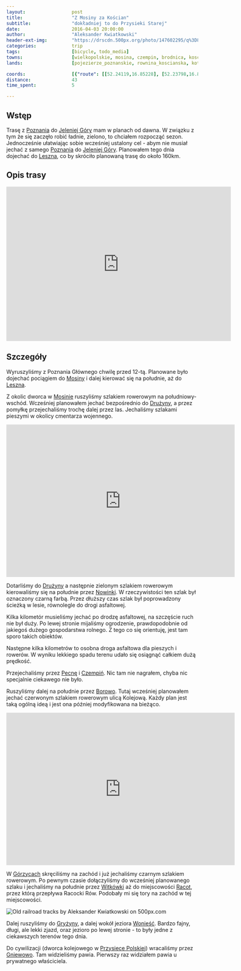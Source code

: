 ```yaml
---
layout:                 post
title:                  "Z Mosiny za Kościan"
subtitle:               "dokładniej to do Przysieki Starej"
date:                   2016-04-03 20:00:00
author:                 "Aleksander Kwiatkowski"
header-ext-img:         "https://drscdn.500px.org/photo/147602295/q%3D80_m%3D2000/8cd0bc3ff6866c44fbdba804f877aca9"
categories:             trip
tags:                   [bicycle, todo_media]
towns:                  [wielkopolskie, mosina, czempin, brodnica, koscian, smigiel]
lands:                  [pojezierze_poznanskie, rownina_koscianska, kotlina_sremska, pojezierze_krzywinskie]

coords:                 [{"route": [[52.24119,16.85228], [52.23798,16.84898], [52.22484,16.85301], [52.21850,16.84915], [52.21148,16.85503], [52.20880,16.84632], [52.21185,16.82606], [52.19886,16.82619], [52.19170,16.80881], [52.16799,16.80546], [52.15741,16.78216], [52.14403,16.76881], [52.14385,16.76628], [52.12862,16.76349], [52.12733,16.77160], [52.11835,16.78061], [52.11946,16.78851], [52.11832,16.78035], [52.09911,16.76907], [52.09484,16.73362], [52.06153,16.71148], [52.05622,16.70800], [52.04466,16.70778], [52.03600,16.71482], [52.03120,16.70856], [52.03381,16.70083], [52.02299,16.67616], [52.01673,16.67770], [52.01538,16.66680], [52.03138,16.61191], [52.03611,16.60449]], "type": "bicycle"}]
distance:               43
time_spent:             5

---
```


[wiki-poznan]:               https://pl.wikipedia.org/wiki/Pozna%C5%84
[wiki-jelenia-gora]:         https://pl.wikipedia.org/wiki/Jelenia_G%C3%B3ra
[wiki-leszno]:               https://pl.wikipedia.org/wiki/Leszno
[wiki-mosina]:               https://pl.wikipedia.org/wiki/Mosina
[wiki-druzyna]:              https://pl.wikipedia.org/wiki/Dru%C5%BCyna_(wojew%C3%B3dztwo_wielkopolskie)
[wiki-nowinki]:              https://pl.wikipedia.org/wiki/Nowinki_(wojew%C3%B3dztwo_wielkopolskie)
[wiki-pecna]:                https://pl.wikipedia.org/wiki/Pecna
[wiki-czempin]:              https://pl.wikipedia.org/wiki/Czempi%C5%84
[wiki-borowo]:               https://pl.wikipedia.org/wiki/Borowo_(powiat_ko%C5%9Bcia%C5%84ski)
[wiki-gorzyce]:              https://pl.wikipedia.org/wiki/Gorzyce_(powiat_ko%C5%9Bcia%C5%84ski)
[wiki-witkowki]:             https://pl.wikipedia.org/wiki/Witk%C3%B3wki_(wie%C5%9B_w_wojew%C3%B3dztwie_wielkopolskim)
[wiki-racot]:                https://pl.wikipedia.org/wiki/Racot
[wiki-gryzyna]:              https://pl.wikipedia.org/wiki/Gry%C5%BCyna_(wojew%C3%B3dztwo_wielkopolskie)
[wiki-jezioro-woniesc]:      https://pl.wikipedia.org/wiki/Wonie%C5%9B%C4%87_(jezioro)
[wiki-przysieka-polska]:     https://pl.wikipedia.org/wiki/Przysieka_Polska
[wiki-gniewowo]:             https://pl.wikipedia.org/wiki/Gniewowo_(wojew%C3%B3dztwo_wielkopolskie)



Wstęp
-----

Trasę z [Poznania][wiki-poznan] do [Jeleniej Góry][wiki-jelenia-gora] mam w planach od dawna.
W związku z tym że się zaczęło robić ładnie, zielono, to chciałem rozpocząć sezon. Jednocześnie
ułatwiając sobie wcześniej ustalony cel - abym nie musiał jechać z samego [Poznania][wiki-poznan]
do [Jeleniej Góry][wiki-jelenia-gora].
Planowałem tego dnia dojechać do [Leszna][wiki-leszno], co by skróciło planowaną trasę do około 160km.

Opis trasy
----------

<iframe height='405' width='590' frameborder='0' allowtransparency='true' scrolling='no' src='https://www.strava.com/activities/534931512/embed/fd591558c824f6404df076e85b491cdd2d069f1a'></iframe>

Szczegóły
---------

Wyruszyliśmy z Poznania Głównego chwilę przed 12-tą. Planowane było dojechać pociągiem
do [Mosiny][wiki-mosina] i dalej kierować się na południe, aż do [Leszna][wiki-leszno].

Z okolic dworca w [Mosinie][wiki-mosina] ruszyliśmy szlakiem rowerowym na południowy-wschód.
Wcześniej planowałem
jechać bezpośrednio do [Drużyny][wiki-druzyna], a przez pomyłkę przejechaliśmy
trochę dalej przez las. Jechaliśmy szlakami pieszymi w okolicy cmentarza wojennego.

<div class="vimeo"><iframe src='http://player.vimeo.com/video/161747055' width="600" height="400" frameborder="0" webkitAllowFullScreen mozallowfullscreen allowFullScreen> </iframe></div>

Dotarliśmy do [Drużyny][wiki-druzyna] a następnie zielonym szlakiem rowerowym
kierowaliśmy się na południe
przez [Nowinki][wiki-nowinki]. W rzeczywistości ten szlak był oznaczony czarną farbą.
Przez dłuższy czas szlak był poprowadzony ścieżką w lesie, równolegle do drogi asfaltowej.

Kilka kilometór musieliśmy jechać po drodzę asfaltowej, na szczęście ruch nie był duży.
Po lewej stronie mijaliśmy ogrodzenie, prawdopodobnie od jakiegoś dużego gospodarstwa
rolnego. Z tego co się orientuję, jest tam sporo takich obiektów.

Następne kilka kilometrów to osobna droga asfaltowa dla pieszych i rowerów. W wyniku
lekkiego spadu terenu udało się osiągnąć całkiem dużą prędkość.

Przejechaliśmy przez [Pecnę][wiki-pecna] i [Czempiń][wiki-czempin]. Nic tam nie nagrałem,
chyba nic specjalnie ciekawego nie było.

Ruszyliśmy dalej na południe przez [Borowo][wiki-borowo]. Tutaj wcześniej planowałem
jechać czerwonym szlakiem rowerowym ulicą Kolejową. Każdy plan jest taką ogólną ideą i
jest ona później modyfikowana na bieżąco.

<div class="vimeo"><iframe src='http://player.vimeo.com/video/161758002' width="600" height="400" frameborder="0" webkitAllowFullScreen mozallowfullscreen allowFullScreen> </iframe></div>

W [Górzycach][wiki-gorzyce] skręciliśmy na zachód i już jechaliśmy czarnym szlakiem
rowerowym. Po pewnym czasie dołączyliśmy do wcześniej planowanego szlaku i jechaliśmy
na południe przez [Witkówki][wiki-witkowki] aż do miejscowości [Racot][wiki-racot],
przez którą przepływa Racocki Rów. Podobały mi się tory na zachód w tej miejscowości.

<div class='pixels-photo'>
  <p>
    <img src='https://drscdn.500px.org/photo/148162379/m%3D900/cf40e1a1136a6d6ea99760e750803ed3' alt='Old railroad tracks by Aleksander Kwiatkowski on 500px.com'>
  </p>
  <a href='https://500px.com/photo/148162379/old-railroad-tracks-by-aleksander-kwiatkowski' alt='Old railroad tracks by Aleksander Kwiatkowski on 500px.com'></a>
</div>
<script type='text/javascript' src='https://500px.com/embed.js'></script>

Dalej ruszyliśmy do [Gryżyny][wiki-gryzyna], a dalej wokół jeziora [Wonieść][wiki-jezioro-woniesc].
Bardzo fajny, długi, ale lekki zjazd, oraz jezioro po lewej stronie - to były jedne z ciekawszych
terenów tego dnia.

Do cywilizacji (dworca kolejowego w [Przysiece Polskiej][wiki-przysieka-polska])
wracaliśmy przez [Gniewowo][wiki-gniewowo]. Tam widzieliśmy pawia. Pierwszy raz
widziałem pawia u prywatnego właściciela.
